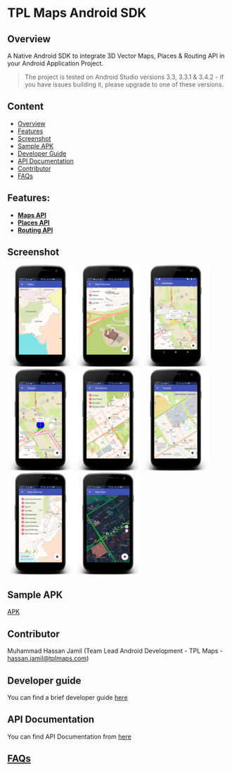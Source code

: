 # TPL Maps Android SDK

## Overview
A Native Android SDK to integrate 3D Vector Maps, Places & Routing API in your Android Application Project.

> The project is tested on Android Studio versions 3.3, 3.3.1 & 3.4.2 - if you have issues building it, please upgrade to one of these versions.

## Content
- [Overview](https://github.com/TPLMaps/TPLMapsAndroidSdkSamples#overview)</br>
- [Features](https://github.com/TPLMaps/TPLMapsAndroidSdkSamples#features)</br>
- [Screenshot](https://github.com/TPLMaps/TPLMapsAndroidSdkSamples#screenshot)</br>
- [Sample APK](https://github.com/TPLMaps/TPLMapsAndroidSdkSamples#sample-apk)</br>
- [Developer Guide](https://github.com/TPLMaps/TPLMapsAndroidSdkSamples#developer-guide)</br>
- [API Documentation](https://github.com/TPLMaps/TPLMapsAndroidSdkSamples#api-documentation)</br>
- [Contributor](https://github.com/TPLMaps/TPLMapsAndroidSdkSamples#contributor)</br>
- [FAQs](https://github.com/TPLMaps/TPLMapsAndroidSdkSamples#faqs) 

## Features:
- [**Maps API**](/docs/Maps.md)
- [**Places API**](/docs/Places.md)
- [**Routing API**](/docs/Routing.md)

## Screenshot
<p float="left">
 <img src="images/screenshots/Maps.png" width="150" />
 <img src="images/screenshots/Map-Features.png" width="150" /> 
 <img src="images/screenshots/Map-Marker-Info-Windows.png" width="150" />
 <img src="images/screenshots/Map-Shapes.png" width="150" />
 <img src="images/screenshots/Map-UI-Controls.png" width="150" />
 <img src="images/screenshots/Map-Camera.png" width="150" />
 <img src="images/screenshots/Map-Gestures.png" width="150" />
 <img src="images/screenshots/Map-Style.png" width="150" />
</p>

## Sample APK
[APK](/APK/samples-debug.apk)

## Contributor
Muhammad Hassan Jamil  (Team Lead Android Development - TPL Maps - hassan.jamil@tplmaps.com)

## Developer guide
You can find a brief developer guide [here](https://api.tplmaps.com/android-doc/)

## API Documentation
You can find API Documentation from [here](https://api.tplmaps.com/apiportal/#/portal/sdk-doc)
 
## [FAQs](/docs/FAQs.md)
